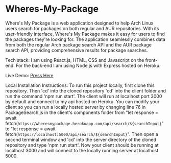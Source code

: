 # Wheres-My-Package

Where's My Package is a web application designed to help Arch Linux users search for packages on both regular and AUR repositories. With its user-friendly interface, Where's My Package makes it easy for users to find the packages they're looking for. The application seamlessly combines data from both the regular Arch package search API and the AUR package search API, providing comprehensive results for package searches.

Tech stack: I am using React.js, HTML, CSS and Javascript on the front-end. For the back-end I am using Node.js with Express hosted on Heroku.

Live Demo: <a href='https://antinf.github.io/Wheres-My-Package/'>Press Here</a>

Local Installation Instructions: To run this project locally, first clone this repository. Then 'cd' into the cloned repository 'cd' into the client folder and run the command 'npm run start'. The client will run at localhost port 3000 by default and connect to my api hosted on Heroku. You can modify your client so you can run a locally hosted server by changing line 76 in PackageSearch.js in the client's components folder from "let response = await fetch(`https://wheresmypackage.herokuapp.com/api/search/${searchInput}`" to "let response = await fetch(`https://localhost:5000/api/search/${searchInput}`". Then open a second terminal window and 'cd' into the server directory of the cloned repository and type 'npm run start'. Now your client should be running at localhost 3000 and will connect to the locally running server at localhost 5000.